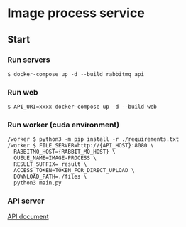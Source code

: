 # Image process service

## Start

### Run servers
```
$ docker-compose up -d --build rabbitmq api
```
### Run web
```
$ API_URI=xxxx docker-compose up -d --build web
```
### Run worker (cuda environment)
```
/worker $ python3 -m pip install -r ./requirements.txt
/worker $ FILE_SERVER=http://{API_HOST}:8080 \
  RABBITMQ_HOST={RABBIT_MQ_HOST} \
  QUEUE_NAME=IMAGE-PROCESS \
  RESULT_SUFFIX=_result \
  ACCESS_TOKEN=TOKEN_FOR_DIRECT_UPLOAD \
  DOWNLOAD_PATH=./files \
  python3 main.py
```

### API server
[API document](api/README.md)